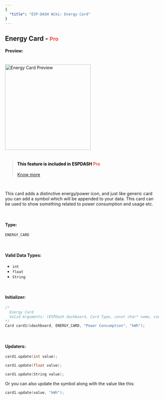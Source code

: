 ```yaml
---
{
  "title": "ESP-DASH Wiki: Energy Card"
}
---
```

<h2>Energy Card  - <small><span style="color: rgb(245, 75, 66)">Pro</span></small></h2>


#### Preview:
<br>

<img src="~@assets/energy-card.png" width="280px" alt="Energy Card Preview">

<br>
<br>

<blockquote style="color: #000">
<h4>This feature is included in ESPDASH <span style="color: rgb(245, 75, 66)">Pro</span></h4> <a href="https://espdash.pro" target="_blank">Know more</a>
</blockquote>

<br>

This card adds a distinctive energy/power icon, and just like generic card you can add a symbol which will be appended to your data. This card can be used to show something related to power consumption and usage etc.

<br>

#### Type:
`ENERGY_CARD`

<br>

#### Valid Data Types:
- `int`
- `float`
- `String`

<br>

#### Initializer:
```cpp
/* 
  Energy Card
  Valid Arguments: (ESPDash dashboard, Card Type, const char* name, const char* symbol (optional) )
*/
Card card1(&dashboard, ENERGY_CARD, "Power Consumption", "kWh");
```

<br>

#### Updaters:

```cpp
card1.update(int value);
```

```cpp
card1.update(float value);
```

```cpp
card1.update(String value);
```

Or you can also update the symbol along with the value like this:

```cpp
card1.update(value, "kWh");
```